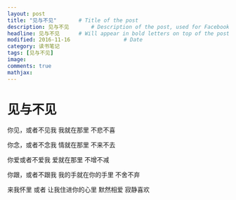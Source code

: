 ```yaml
---
layout: post
title: "见与不见"       # Title of the post
description: 见与不见       # Description of the post, used for Facebook Opengraph & Twitter
headline: 见与不见      # Will appear in bold letters on top of the post
modified: 2016-11-16                 # Date
category: 读书笔记
tags: [见与不见]
image:
comments: true
mathjax:
---
```


# 见与不见

你见，或者不见我
我就在那里
不悲不喜

你念，或者不念我
情就在那里
不来不去

你爱或者不爱我
爱就在那里
不增不减

你跟，或者不跟我
我的手就在你的手里
不舍不弃

来我怀里
或者
让我住进你的心里
默然相爱
寂静喜欢
